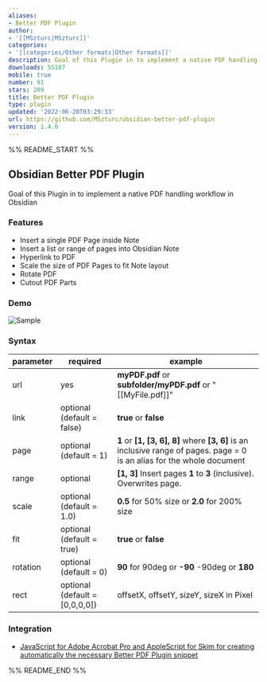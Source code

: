 ```yaml
---
aliases:
- Better PDF Plugin
author:
- '[[MSzturc|MSzturc]]'
categories:
- '[[categories/Other formats|Other formats]]'
description: Goal of this Plugin in to implement a native PDF handling workflow
downloads: 55107
mobile: true
number: 91
stars: 209
title: Better PDF Plugin
type: plugin
updated: '2022-06-20T03:29:33'
url: https://github.com/MSzturc/obsidian-better-pdf-plugin
version: 1.4.0
---
```


%% README_START %%

## Obsidian Better PDF Plugin

Goal of this Plugin in to implement a native PDF handling workflow in Obsidian

### Features

- Insert a single PDF Page inside Note
- Insert a list or range of pages into Obsidian Note
- Hyperlink to PDF
- Scale the size of PDF Pages to fit Note layout
- Rotate PDF
- Cutout PDF Parts

### Demo

![Sample](https://github.com/MSzturc/obsidian-better-pdf-plugin/raw/master/sample/BetterPDF.gif)

### Syntax

|parameter|required|example|
|--|--|--|
|url  |yes  |**myPDF.pdf** or **subfolder/myPDF.pdf** or "[[MyFile.pdf]]"
|link|optional (default = false)| **true** or **false**
|page|optional (default = 1)| **1** or **[1, [3, 6], 8]** where **[3, 6]** is an inclusive range of pages. page = 0 is an alias for the whole document
|range|optional| **[1, 3]** Insert pages **1** to **3** (inclusive). Overwrites page.
|scale|optional (default = 1.0)| **0.5** for 50% size or **2.0** for 200% size
|fit|optional (default = true)| **true** or **false**
|rotation|optional (default = 0)| **90** for 90deg or **-90** -90deg or **180**
|rect|optional (default = \[0,0,0,0\])| offsetX, offsetY, sizeY, sizeX in Pixel


### Integration
- [JavaScript for Adobe Acrobat Pro and AppleScript for Skim for creating automatically the necessary Better PDF Plugin snippet](https://github.com/johnsidi/scripts-for-Obsidian-Better-PDF-Plugin)


%% README_END %%